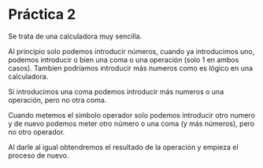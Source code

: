  # Práctica 2

Se trata de una calculadora muy sencilla.

Al principio solo podemos introducir números, cuando ya introducimos uno, podemos introducir o bien una coma o una operación (solo 1 en ambos casos). Tambien podríamos introducir más numeros como es lógico en una calculadora.

Si introducimos una coma podemos introducir más numeros o una operación, pero no otra coma.

Cuando metemos el simbolo operador solo podemos introducir otro numero y de nuevo podemos meter otro número o una coma (y más números), pero no otro operador.

Al darle al igual obtendremos el resultado de la operación y empieza el proceso de nuevo.